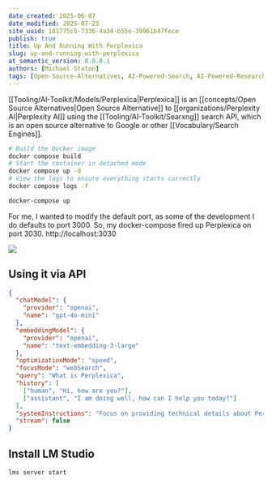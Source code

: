 ```yaml
---
date_created: 2025-06-07
date_modified: 2025-07-23
site_uuid: 181775c5-7336-4a34-b55e-39961b47fece
publish: true
title: Up And Running With Perplexica
slug: up-and-running-with-perplexica
at_semantic_version: 0.0.0.1
authors: [Michael Staton]
tags: [Open-Source-Alternatives, AI-Powered-Search, AI-Powered-Research]
---
```

[[Tooling/AI-Toolkit/Models/Perplexica|Perplexica]] is an [[concepts/Open Source Alternatives|Open Source Alternative]] to [[organizations/Perplexity AI|Perplexity AI]] using the [[Tooling/AI-Toolkit/Searxng]] search API, which is an open source alternative to Google or other [[Vocabulary/Search Engines]].

```bash
# Build the Docker image 
docker compose build 
# Start the container in detached mode 
docker compose up -d 
# View the logs to ensure everything starts correctly 
docker compose logs -f
```

```bash
docker-compose up
```

For me, I wanted to modify the default port, as some of the development I do defaults to port 3000.  So, my docker-compose fired up Perplexica on port 3030.
http://localhost:3030


![](https://i.imgur.com/WIeJSAJ.png)
## Using it via API

```json
{
  "chatModel": {
    "provider": "openai",
    "name": "gpt-4o-mini"
  },
  "embeddingModel": {
    "provider": "openai",
    "name": "text-embedding-3-large"
  },
  "optimizationMode": "speed",
  "focusMode": "webSearch",
  "query": "What is Perplexica",
  "history": [
    ["human", "Hi, how are you?"],
    ["assistant", "I am doing well, how can I help you today?"]
  ],
  "systemInstructions": "Focus on providing technical details about Perplexica's architecture.",
  "stream": false
}
```

## Install LM Studio
```bash
lms server start
```


